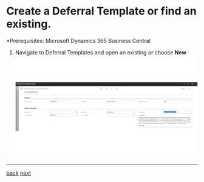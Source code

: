 # Create a Deferral Template or find an existing.

*Prerequisites: Microsoft Dynamics 365 Business Central 

1. Navigate to Deferral Templates and open an existing or choose **New**
   ![New](https://github.com/bydynamics/AL-DynamicDeferrals-Support/blob/main/Assets/DeferralTemplateCard.png)

______________________________________________________________________

[back](../README.md)
[next](Scenarios/CreatePurchaseInvoice.md)
